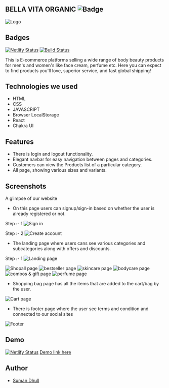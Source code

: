 ## BELLA VITA ORGANIC ![Badge](https://visitor-counter-badge.vercel.app/api/dhullsuman/flat-railway-695/)

![Logo](../pics/LOGO.webp)

## Badges

[![Netlify Status](https://api.netlify.com/api/v1/badges/504678a1-de2b-4f30-a204-6fdf0a280ebb/deploy-status)](https://633999915adf255c20f32f18--super-cool-site-by-dhullsuman.netlify.app/)
[![Build Status](https://travis-ci.org/joemccann/dillinger.svg?branch=master)](https://github.com/dhullsuman/flat-railway-695)

This is E-commerce platforms selling a wide range of body beauty products for men's and women's like face cream, perfume etc. Here you can expect to find products you'll love, superior service, and fast global shipping!

## Technologies we used

- HTML
- CSS
- JAVASCRIPT
- Browser LocalStorage
- React
- Chakra UI

## Features

- There is login and logout functionality.
- Elegant navbar for easy navigation between pages and categories.
- Customers can view the Products list of a particular category.
- All page, showing various sizes and variants.

## Screenshots

A glimpse of our website

- On this page users can signup/sign-in based on whether the user is already registered or not.

Step :- 1
![Sign in](../pics/login.png)

Step :- 2
![Create account](../pics/createAccount.png)

- The landing page where users cans see various categories and subcategories along with offers and discounts.

Step :- 1
![Landing page](../pics/landing.png)

![Shopall page](../pics/shopall.png)
![bestseller page](../pics/bestseller.png)
![skincare page](../pics/skincare.png)
![bodycare page](../pics/bodycare.png)
![combos & gift page](../pics/gift.png)
![perfume page](../pics/perfumes.png)

- Shopping bag page has all the items that are added to the cart/bag by the user.

![Cart page](../pics/cart.png)

- There is footer page where the user see terms and condition and connected to our social sites

![Footer](../pics/footer.png)

## Demo

[![Netlify Status](https://api.netlify.com/api/v1/badges/504678a1-de2b-4f30-a204-6fdf0a280ebb/deploy-status)](https://app.netlify.com/sites/nordstrom-clone-245a2a/deploys)
[Demo link here](https://633999915adf255c20f32f18--super-cool-site-by-dhullsuman.netlify.app/)

## Author

- [Suman Dhull](https://github.com/dhullsuman)
